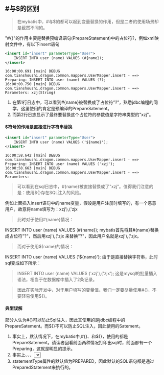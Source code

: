## #与$的区别

>在mybatis中，#与$的都可以起到变量替换的作用，但是二者的使用场景却是截然不同的。 

"#{}"的作用主要是替换预编译语句(PrepareStatement)中的占位符?，例如xml映射文件中，有以下insert语句

```xml
<insert id="insert" parameterType="User">
    INSERT INTO user (name) VALUES (#{name});
</insert>
```

```
16:00:00.691 [main] DEBUG com.tianshouzhi.dragon.common.mappers.UserMapper.insert - ==>  Preparing: INSERT INTO user (name) VALUES (?);
16:00:00.750 [main] DEBUG com.tianshouzhi.dragon.common.mappers.UserMapper.insert - ==> Parameters: xzj(String)
```

1. 在第1行日志中，可以看到#{name}被替换成了占位符”?”，熟悉jdbc编程的同学，这里使用的肯定是预编译的PrepareSatement。
2. 而第2行日志显示了最终要替换这个占位符的参数值是字符串类型的"xzj"。

#### $符号的作用是直接进行字符串替换

```xml
<insert id="insert" parameterType="User">
    INSERT INTO user (name) VALUES ('${name}');
</insert>
```

```
16:00:58.642 [main] DEBUG com.tianshouzhi.dragon.common.mappers.UserMapper.insert - ==>  Preparing: INSERT INTO user (name) VALUES ('xzj');
16:00:58.663 [main] DEBUG com.tianshouzhi.dragon.common.mappers.UserMapper.insert - ==> Parameters:
```

>可以看到在sql日志中，#{name}被直接替换成了"xzj"。值得我们注意的是：使用${}存在SQL注入的风险。

例如上面插入insert语句中的name变量，假设是用户注册时填写的，有一个恶意用户，故意将name填写为：xzj'),('zjx

>此时对于使用#{name}情况：

INSERT INTO user (name) VALUES (#{name});
mybatis首先将其#{name}替换成占位符"?"，然后用xzj'),('zjx  来替换"?"，因此用户名就是xzj'),('zjx。

>而对于使用${name}的情况：

INSERT INTO user (name) VALUES ('${name}');
由于是直接替换字符串，此时sql变成如下所示：

>INSERT INTO user (name) VALUES ('xzj'),('zjx');
这是mysql的批量插入语法，相当于在数据库中插入了2条记录。

>因此在实际开发中，对于用户填写的变量值，我们一定要尽量使用#{}，不要轻易使用${}。

#### 典型误解

部分人认为#{}可以防止Sql注入，因此其使用的是jdbc编程中的PrepareSatement。而${}不可以防止SQL注入，因此使用的Satement。

1. 事实上，默认情况下，在mybatis中,#{}、和${}，使用的都是PrepareSatement。请读者回看前面两种情况打印出sql时，前面都有一个Preparing，这就是明显的提示。
2. 事实上<insert>、<update>、<delete>、<select>都有一个statementType属性，取值范围为： STATEMENT，PREPARED 或 CALLABLE 的一个，这会让 MyBatis 分别使用 Statement，PreparedStatement 或 CallableStatement。
3. statementType属性的默认值为PREPARED，因此默认的SQL语句都是通过PreparedStatement来执行的。